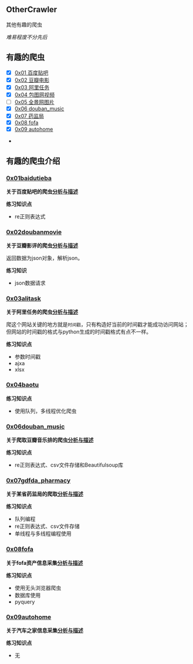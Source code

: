 ## OtherCrawler

其他有趣的爬虫

*难易程度不分先后*


## 有趣的爬虫


- [x] [0x01 百度贴吧](#0x01baidutieba)
- [x] [0x02 豆瓣电影](#0x02doubanmovie)
- [x] [0x03 阿里任务](#0x03alitask)
- [x] [0x04 包图网视频](#0x04baotu)
- [ ] [0x05 全景网图片](#0x05quanjing) 
- [x] [0x06 douban_music](#0x06douban_music)
- [x] [0x07 药监局](#0x07gdfda_pharmacy)
- [x] [0x08 fofa](#0x08Fofa)
- [x] [0x09 autohome](#0x09autohome)
- 
## 有趣的爬虫介绍

### [0x01baidutieba](0x01baidutieba)

**关于百度贴吧的爬虫[分析与描述](0x01baidutieba/README.md)**

**练习知识点**

- re正则表达式


### [0x02doubanmovie](0x02doubanmovie)

**关于豆瓣影评的爬虫[分析与描述](0x02doubanmovie/README.md)**

返回数据为json对象，解析json。

**练习知识**

- json数据请求

### [0x03alitask](0x03alitask)

**关于阿里任务的爬虫[分析与描述](0x03alitask/README.md)**

爬这个网站关键的地方就是`时间戳`，只有构造好当前的时间戳才能成功访问网站；但网站的时间戳的格式与python生成的时间戳格式有点不一样。

**练习知识点**
- 参数时间戳
- ajxa
- xlsx

### [0x04baotu](0x04baotu)

**练习知识点**

- 使用队列，多线程优化爬虫


### [0x06douban_music](0x06douban_music)

**关于爬取豆瓣音乐排的爬虫[分析与描述](0x06douban_music/readme.md)**

**练习知识点**

 - re正则表达式、csv文件存储和Beautifulsoup库



### [0x07gdfda_pharmacy](0x07gdfda_pharmacy)

**关于某省药监局的爬取[分析与描述](0x07gdfda_pharmacy/readme.md)**

**练习知识点**

 - 队列编程
 - re正则表达式、csv文件存储
 - 单线程与多线程编程使用


### [0x08fofa](0x08fofa)

**关于fofa资产信息采集[分析与描述](0x08fofa/readme.md)**

**练习知识点**

- 使用无头浏览器爬虫
- 数据库使用
- pyquery


### [0x09autohome](0x09autohome)

**关于汽车之家信息采集[分析与描述](0x09autohome/readme.md)**

**练习知识点**

- 无